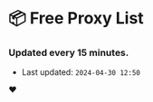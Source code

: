 # :package: Free Proxy List
### Updated every 15 minutes.

- Last updated: `2024-04-30 12:50`

:heart:
